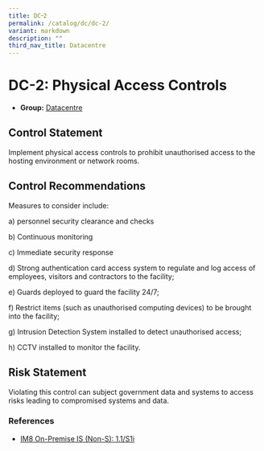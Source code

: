 ```yaml
---
title: DC᠆2
permalink: /catalog/dc/dc-2/
variant: markdown
description: ""
third_nav_title: Datacentre
---
```

# DC-2: Physical Access Controls

* **Group:** [Datacentre](/catalog/dc)

## Control Statement

Implement physical access controls to prohibit unauthorised access to the hosting environment or network rooms.

## Control Recommendations

Measures to consider include:

a) personnel security clearance and checks

b) Continuous monitoring

c) Immediate security response

d) Strong authentication card access system to regulate and log access of employees, visitors and contractors to the facility;

e) Guards deployed to guard the facility 24/7;

f) Restrict items (such as unauthorised computing devices) to be brought into the facility;

g) Intrusion Detection System installed to detect unauthorised access;

h) CCTV installed to monitor the facility.

## Risk Statement

Violating this control can subject government data and systems to access risks leading to compromised systems and data.



### References


 * [IM8 On-Premise IS (Non-S): 1.1/S1i](https://intranet.mof.gov.sg/portal/IM/Themes/IT-Management/On-Premise/Topics/Infrastructure-Security-(For-Non-S).aspx)